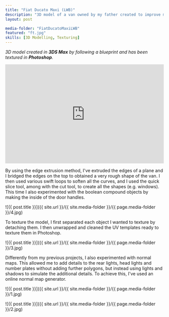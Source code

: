 ```yaml
---
title: "Fiat Ducato Maxi (LWB)"
description: "3D model of a van owned by my father created to improve my skills during my spare time. Modelled in 3DS Max, textured in Photoshop."
layout: post

media-folder: "FiatDucatoMaxiLWB"
featured: "ft.jpg"
skills: [3D Modelling, Texturing]
---
```

*3D model created in **3DS Max** by following a blueprint and has been textured in **Photoshop**.*

<iframe width="100%" height="315" src="https://sketchfab.com/models/1c2da1dc6b7e4c2295da01cb39ffc0d0/embed" frameborder="0" allowvr allowfullscreen mozallowfullscreen="true" webkitallowfullscreen="true" onmousewheel=""></iframe>

By using the edge extrusion method, I've extruded the edges of a plane and I bridged the edges on the top to obtained a very rough shape of the van. I then used various swift loops to soften all the curves, and I used the quick slice tool, among with the cut tool, to create all the shapes (e.g. windows). This time I also experimented with the boolean compound objects by making the inside of the door handles.

![{{ post.title }}]({{ site.url  }}/{{ site.media-folder }}/{{ page.media-folder }}/4.jpg)

To texture the model, I first separated each object I wanted to texture by detaching them. I then unwrapped and cleaned the UV templates ready to texture them in Photoshop.

![{{ post.title }}]({{ site.url  }}/{{ site.media-folder }}/{{ page.media-folder }}/3.jpg)

Differently from my previous projects, I also experimented with normal maps. This allowed me to add details to the rear lights, head lights and number plates without adding further polygons, but instead using lights and shadows to simulate the additional details. To achieve this, I've used an online normal map generator.

![{{ post.title }}]({{ site.url  }}/{{ site.media-folder }}/{{ page.media-folder }}/1.jpg)

![{{ post.title }}]({{ site.url  }}/{{ site.media-folder }}/{{ page.media-folder }}/2.jpg)
